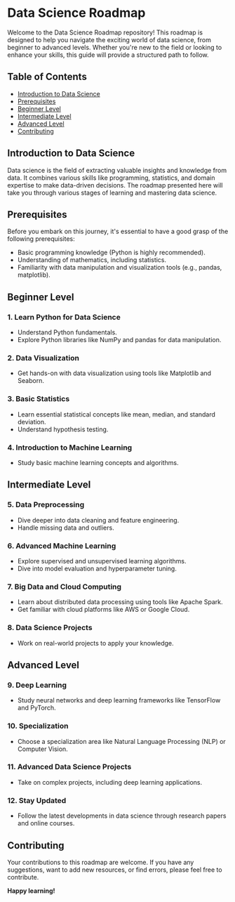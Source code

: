 
# Data Science Roadmap

Welcome to the Data Science Roadmap repository! This roadmap is designed to help you navigate the exciting world of data science, from beginner to advanced levels. Whether you're new to the field or looking to enhance your skills, this guide will provide a structured path to follow.

## Table of Contents

- [Introduction to Data Science](#introduction-to-data-science)
- [Prerequisites](#prerequisites)
- [Beginner Level](#beginner-level)
- [Intermediate Level](#intermediate-level)
- [Advanced Level](#advanced-level)
- [Contributing](#contributing)

## Introduction to Data Science

Data science is the field of extracting valuable insights and knowledge from data. It combines various skills like programming, statistics, and domain expertise to make data-driven decisions. The roadmap presented here will take you through various stages of learning and mastering data science.

## Prerequisites

Before you embark on this journey, it's essential to have a good grasp of the following prerequisites:

- Basic programming knowledge (Python is highly recommended).
- Understanding of mathematics, including statistics.
- Familiarity with data manipulation and visualization tools (e.g., pandas, matplotlib).

## Beginner Level

### 1. Learn Python for Data Science
   - Understand Python fundamentals.
   - Explore Python libraries like NumPy and pandas for data manipulation.

### 2. Data Visualization
   - Get hands-on with data visualization using tools like Matplotlib and Seaborn.

### 3. Basic Statistics
   - Learn essential statistical concepts like mean, median, and standard deviation.
   - Understand hypothesis testing.

### 4. Introduction to Machine Learning
   - Study basic machine learning concepts and algorithms.

## Intermediate Level

### 5. Data Preprocessing
   - Dive deeper into data cleaning and feature engineering.
   - Handle missing data and outliers.

### 6. Advanced Machine Learning
   - Explore supervised and unsupervised learning algorithms.
   - Dive into model evaluation and hyperparameter tuning.

### 7. Big Data and Cloud Computing
   - Learn about distributed data processing using tools like Apache Spark.
   - Get familiar with cloud platforms like AWS or Google Cloud.

### 8. Data Science Projects
   - Work on real-world projects to apply your knowledge.

## Advanced Level

### 9. Deep Learning
   - Study neural networks and deep learning frameworks like TensorFlow and PyTorch.

### 10. Specialization
   - Choose a specialization area like Natural Language Processing (NLP) or Computer Vision.

### 11. Advanced Data Science Projects
   - Take on complex projects, including deep learning applications.

### 12. Stay Updated
   - Follow the latest developments in data science through research papers and online courses.

## Contributing

Your contributions to this roadmap are welcome. If you have any suggestions, want to add new resources, or find errors, please feel free to contribute.

**Happy learning!**





